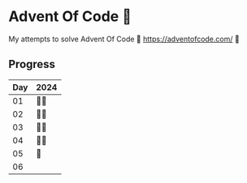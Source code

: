 # Advent Of Code :christmas_tree:

My attempts to solve Advent Of Code
:christmas_tree: https://adventofcode.com/ :christmas_tree:

## Progress
| Day | 2024|
| - | - |
| 01 | :star2::star2: |
| 02 | :star2::star2: |
| 03 | :star2::star2: |
| 04 | :star2::star2: |
| 05 |  :star2:|
| 06 |  |